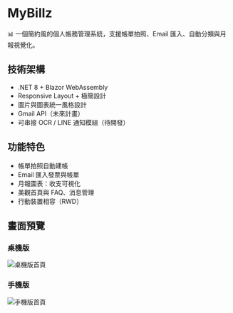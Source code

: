 # MyBillz

📊 一個簡約風的個人帳務管理系統，支援帳單拍照、Email 匯入、自動分類與月報視覺化。

## 技術架構

- .NET 8 + Blazor WebAssembly
- Responsive Layout + 極簡設計
- 圖片與圖表統一風格設計
- Gmail API（未來計畫）
- 可串接 OCR / LINE 通知模組（待開發）

## 功能特色

- 帳單拍照自動建帳
- Email 匯入發票與帳單
- 月報圖表：收支可視化
- 美觀首頁與 FAQ、消息管理
- 行動裝置相容（RWD）

## 畫面預覽

### 桌機版

![桌機版首頁](wwwroot/images/preview-desktop.png)

### 手機版

![手機版首頁](wwwroot/images/preview-mobile.png)


